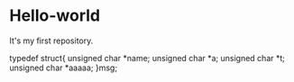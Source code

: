 # Hello-world
It's my first repository.

typedef struct{
  unsigned char *name;
  unsigned char *a;
  unsigned char *t;
  unsigned char *aaaaa;
}msg;

